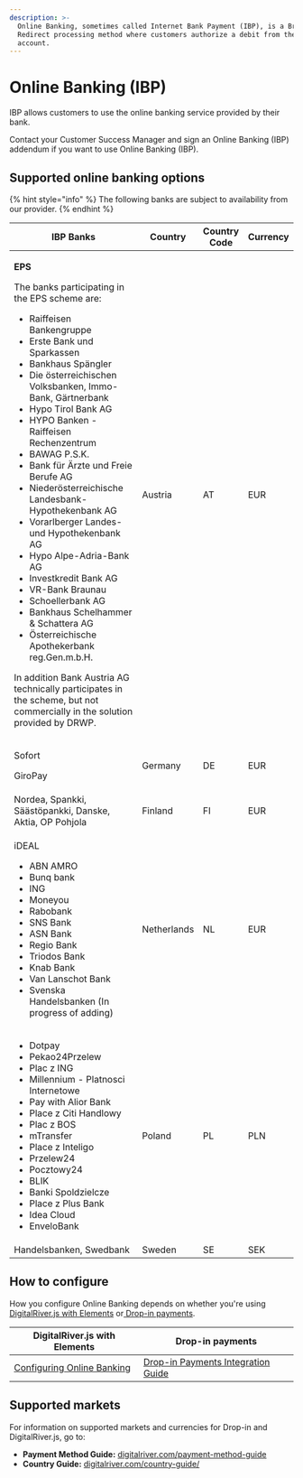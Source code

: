 ```yaml
---
description: >-
  Online Banking, sometimes called Internet Bank Payment (IBP), is a Browser
  Redirect processing method where customers authorize a debit from their bank
  account.
---
```


# Online Banking (IBP)

IBP allows customers to use the online banking service provided by their bank.&#x20;

Contact your Customer Success Manager and sign an Online Banking (IBP) addendum if you want to use Online Banking (IBP).&#x20;

## Supported online banking options

{% hint style="info" %}
The following banks are subject to availability from our provider.
{% endhint %}

<table><thead><tr><th width="256">IBP Banks</th><th>Country</th><th>Country Code</th><th>Currency</th></tr></thead><tbody><tr><td><p><strong>EPS</strong> </p><p>The banks participating in the EPS scheme are: </p><ul><li>Raiffeisen Bankengruppe</li><li>Erste Bank und Sparkassen</li><li>Bankhaus Spängler</li><li>Die österreichischen Volksbanken, Immo-Bank, Gärtnerbank</li><li>Hypo Tirol Bank AG</li><li>HYPO Banken - Raiffeisen Rechenzentrum</li><li>BAWAG P.S.K.</li><li>Bank für Ärzte und Freie Berufe AG</li><li>Niederösterreichische Landesbank-Hypothekenbank AG</li><li>Vorarlberger Landes- und Hypothekenbank AG</li><li>Hypo Alpe-Adria-Bank AG</li><li>Investkredit Bank AG</li><li>VR-Bank Braunau</li><li> Schoellerbank AG</li><li>Bankhaus Schelhammer &#x26; Schattera AG</li><li>Österreichische Apothekerbank reg.Gen.m.b.H.</li></ul><p>In addition Bank Austria AG technically participates in the scheme, but not commercially in the solution provided by DRWP.</p></td><td>Austria</td><td>AT</td><td>EUR</td></tr><tr><td><p>Sofort </p><p>GiroPay</p></td><td>Germany</td><td>DE</td><td>EUR</td></tr><tr><td>Nordea, Spankki, Säästöpankki, Danske, Aktia, OP Pohjola</td><td>Finland</td><td>FI</td><td>EUR</td></tr><tr><td><p>iDEAL</p><ul><li>ABN AMRO</li><li>Bunq bank</li><li>ING</li><li>Moneyou</li><li>Rabobank</li><li>SNS Bank</li><li>ASN Bank</li><li>Regio Bank</li><li>Triodos Bank</li><li>Knab Bank</li><li>Van Lanschot Bank</li><li>Svenska Handelsbanken (In progress of adding)</li></ul></td><td>Netherlands</td><td>NL</td><td>EUR</td></tr><tr><td><ul><li>Dotpay</li><li>Pekao24Przelew</li><li>Plac z ING</li><li>Millennium - Platnosci Internetowe</li><li>Pay with Alior Bank</li><li>Place z Citi Handlowy</li><li>Plac z BOS</li><li>mTransfer</li><li>Place z Inteligo</li><li>Przelew24</li><li>Pocztowy24</li><li>BLIK</li><li>Banki Spoldzielcze</li><li>Place z Plus Bank</li><li>Idea Cloud</li><li>EnveloBank</li></ul></td><td>Poland</td><td>PL</td><td>PLN</td></tr><tr><td>Handelsbanken, Swedbank</td><td>Sweden</td><td>SE</td><td>SEK</td></tr></tbody></table>

## How to configure

How you configure Online Banking depends on whether you're using [DigitalRiver.js with Elements](../payments-solutions/digitalriver.js/) or[ Drop-in payments](../payments-solutions/drop-in/). &#x20;

| DigitalRiver.js with Elements                                                                         | Drop-in payments                                                                                 |
| ----------------------------------------------------------------------------------------------------- | ------------------------------------------------------------------------------------------------ |
| [Configuring Online Banking](../payments-solutions/digitalriver.js/payment-methods/online-banking.md) | [Drop-in Payments Integration Guide](../payments-solutions/drop-in/drop-in-integration-guide.md) |

## Supported markets

For information on supported markets and currencies for Drop-in and DigitalRiver.js, go to:&#x20;

* **Payment Method Guide:** [digitalriver.com/payment-method-guide](https://www.digitalriver.com/payment-method/online-banking/)
* **Country Guide:** [digitalriver.com/country-guide/](https://www.digitalriver.com/country-guide/)
